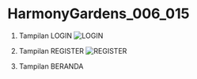 # HarmonyGardens_006_015

1. Tampilan LOGIN
![LOGIN](https://github.com/JovinkaAphelliaSalva/HarmonyGardens_006_015/assets/151487681/0883bdad-e4f4-498c-839f-06e48e8554ec)

2. Tampilan REGISTER
![REGISTER](https://github.com/JovinkaAphelliaSalva/HarmonyGardens_006_015/assets/151487681/2a27e3c4-6e26-4c36-9f7f-c09fb460941e)

3. Tampilan BERANDA
